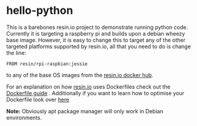 # hello-python
This is a barebones resin.io project to demonstrate running python code. 
Currently it is targeting a raspberry pi and builds upon a debian wheezy base image. However, it is easy to 
change this to target any of the other targeted platforms supported by resin.io, all that you need to do is 
change the line:
```
FROM resin/rpi-raspbian:jessie
```
to any of the base OS images from the [resin.io docker hub](https://registry.hub.docker.com/repos/resin/).

For an explanation on how [resin.io](https://resin.io/) uses Dockerfiles check out the [Dockerfile guide](http://docs.resin.io/#/pages/dockerfile.md)
 . Additionally if you want to learn how to optimise your Dockerfile look over [here](http://docs.resin.io/#/pages/build-optimisation.md)


__Note:__ Obviously apt package manager will only work in Debian environments.


